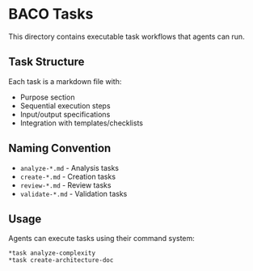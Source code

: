 # BACO Tasks

This directory contains executable task workflows that agents can run.

## Task Structure

Each task is a markdown file with:
- Purpose section
- Sequential execution steps
- Input/output specifications
- Integration with templates/checklists

## Naming Convention

- `analyze-*.md` - Analysis tasks
- `create-*.md` - Creation tasks
- `review-*.md` - Review tasks
- `validate-*.md` - Validation tasks

## Usage

Agents can execute tasks using their command system:
```
*task analyze-complexity
*task create-architecture-doc
```